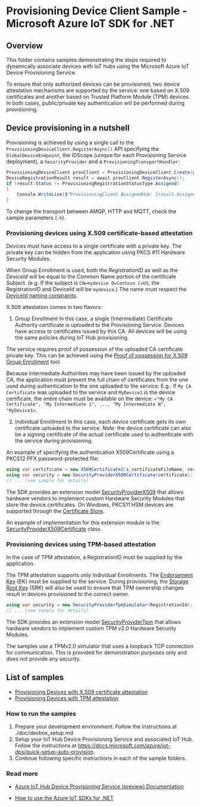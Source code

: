 # Provisioning Device Client Sample - Microsoft Azure IoT SDK for .NET

## Overview

This folder contains samples demonstrating the steps required to dynamically associate devices with IoT hubs using the Microsoft Azure IoT Device Provisioning Service.

To ensure that only authorized devices can be provisioned, two device attestation mechanisms are supported by the service: one based on X.509 certificates and another based on Trusted Platform Module (TPM) devices. In both cases, public/private key authentication will be performed during provisioning.

## Device provisioning in a nutshell

Provisioning is achieved by using a single call to the `ProvisioningDeviceClient.RegisterAsync()` API specifying the `GlobalDeviceEndpoint`, the IDScope (unique for each Provisioning Service deployment), a `SecurityProvider` and a `ProvisioningTransportHandler`:

```C#
ProvisioningDeviceClient provClient = ProvisioningDeviceClient.Create(globalDeviceEndpoint, s_idScope, security, transport);
DeviceRegistrationResult result = await provClient.RegisterAsync();
if (result.Status != ProvisioningRegistrationStatusType.Assigned) 
{
    Console.WriteLine($"ProvisioningClient AssignedHub: {result.AssignedHub}; DeviceId: {result.DeviceId}");
}
```

To change the transport between AMQP, HTTP and MQTT, check the sample parameters (`-h`).

### Provisioning devices using X.509 certificate-based attestation

Devices must have access to a single certificate with a private key. The private key can be hidden from the application using PKCS #11 Hardware Security Modules.

When Group Enrollment is used, both the _RegistrationID_ as well as the _DeviceId_ will be equal to the Common Name portion of the certificate Subject. (e.g. If the subject is `CN=mydevice O=Contoso C=US`, the RegistrationID and DeviceId will be `mydevice`.) The name must respect the [DeviceId naming constraints](https://docs.microsoft.com/azure/iot-hub/iot-hub-devguide-identity-registry).

X.509 attestation comes in two flavors: 

1. Group Enrollment
In this case, a single (Intermediate) Certificate Authority certificate is uploaded to the Provisioning Service. Devices have access to certificates issued by this CA. All devices will be using the same policies during IoT Hub provisioning.

The service requires proof of possession of the uploaded CA certificate private key. This can be achieved using the [Proof of possession for X.509 Group Enrollment](../../service/samples/GroupCertificateVerificationSample) tool.

Because Intermediate Authorities may have been issued by the uploaded CA, the application must present the full chain of certificates from the one used during authentication to the one uploaded to the service. E.g.: If `My CA Certificate` was uploaded to the service and `MyDevice1` is the device certificate, the entire chain must be available on the device: 
`<"My CA Certificate", "My Intermediate 1", ..., "My Intermediate N", "MyDevice1>`.

2. Individual Enrollment
In this case, each device certificate gets its own certificate uploaded to the service.
_Note:_ the device certificate can also be a signing certificate of the actual certificate used to authenticate with the service during provisioning.

An example of specifying the authentication X509Certificate using a PKCS12 PFX password-protected file:

```C#
using var certificate = new X509Certificate2(s_certificateFileName, certificatePassword);
using var security = new SecurityProviderX509Certificate(certificate);
// ... (see sample for details)
```

The SDK provides an extension model [SecurityProviderX509](https://github.com/Azure/azure-iot-sdk-csharp/blob/master/shared/src/SecurityProviderX509.cs) that allows hardware vendors to implement custom Hardware Security Modules that store the device certificates. On Windows, PKCS11 HSM devices are supported through the [Certificate Store](https://docs.microsoft.com/windows-hardware/drivers/install/certificate-stores).

An example of implementation for this extension module is the [SecurityProviderX509Certificate](https://github.com/Azure/azure-iot-sdk-csharp/blob/master/shared/src/SecurityProviderX509Certificate.cs) class.

### Provisioning devices using TPM-based attestation

In the case of TPM attestation, a RegistrationID must be supplied by the application.

The TPM attestation supports only Individual Enrollments. The [Endorsement Key](https://technet.microsoft.com/library/cc770443(v=ws.11).aspx) (EK) must be supplied to the service. During provisioning, the [Storage Root Key](https://technet.microsoft.com/library/cc753560(v=ws.11).aspx) (SRK) will also be used to ensure that TPM ownership changes result in devices provisioned to the correct owner.

```C#
using var security = new SecurityProviderTpmSimulator(RegistrationId);
// ... (see sample for details)
```

The SDK provides an extension model [SecurityProviderTpm](https://github.com/Azure/azure-iot-sdk-csharp/blob/master/shared/src/SecurityProviderTpm.cs) that allows hardware vendors to implement custom TPM v2.0 Hardware Security Modules.

The samples use a TPMv2.0 simulator that uses a loopback TCP connection for communication. This is provided for demonstration purposes only and does not provide any security.

## List of samples

- [Provisioning Devices with X.509 certificate attestation](X509Sample)
- [Provisioning Devices with TPM attestation](TpmSample)

### How to run the samples

1. Prepare your development environment. Follow the instructions at ./doc/devbox_setup.md
1. Setup your IoT Hub Device Provisioning Service and associated IoT Hub. Follow the instructions at <https://docs.microsoft.com/azure/iot-dps/quick-setup-auto-provision>.
1. Continue following specific instructions in each of the sample folders.

### Read more

- [Azure IoT Hub Device Provisioning Service (preview) Documentation](https://docs.microsoft.com/azure/iot-dps/)

- [How to use the Azure IoT SDKs for .NET](https://github.com/azure/azure-iot-sdk-csharp#how-to-use-the-azure-iot-sdks-for-net)
